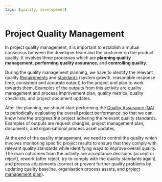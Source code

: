 ```yaml
---
tags: [quality, development]
---
```


# Project Quality Management

In project quality management, it is important to establish a mutual consensus
between the developer team and the customer on the product quality. It involves
three processes which are **planning quality management**, **performing quality
assurance**, and **controlling quality**.

During the quality management planning, we have to identify the relevant quality
[Requirements](202303251303.md) and [standards](202305151526.md) (system growth,
reasonable response time, consistent and accurate output) to the project and
plan to work towards them. Examples of the outputs from this activity are
quality management and process improvement plan, quality metrics, quality
checklists, and project document updates.

After the planning, we should start performing the [Quality Assurance (QA)](202304302045.md)
to periodically evaluating the overall project performance, so that we can know
how the progress the project adhering the relevant quality standards. Examples
of outputs are request changes, project management plan, documents, and
organisational process asset updates,

At the end of the quality management, we need to control the quality which
involves monitoring specific project results to ensure that they comply with
relevant quality standards while identifying ways to improve overall quality.
The main outcomes from the activity are acceptance decisions (accept or reject),
rework (after reject, try to comply with the quality standards again), and
process adjustments (correct or prevent further quality problems by updating
quality baseline, organisation process assets, and [project management plan](202305061844.md)).
